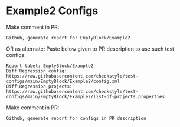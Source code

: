 # Example2 Configs
Make comment in PR:
```
Github, generate report for EmptyBlock/Example2
```
OR as alternate:
Paste below given to PR description to use such test configs:
```
Report label: EmptyBlock/Example2
Diff Regression config: https://raw.githubusercontent.com/checkstyle/test-configs/main/EmptyBlock/Example2/config.xml
Diff Regression projects: https://raw.githubusercontent.com/checkstyle/test-configs/main/EmptyBlock/Example2/list-of-projects.properties
```
Make comment in PR:
```
Github, generate report for configs in PR description
```
